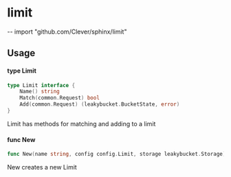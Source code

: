 # limit
--
    import "github.com/Clever/sphinx/limit"


## Usage

#### type Limit

```go
type Limit interface {
	Name() string
	Match(common.Request) bool
	Add(common.Request) (leakybucket.BucketState, error)
}
```

Limit has methods for matching and adding to a limit

#### func  New

```go
func New(name string, config config.Limit, storage leakybucket.Storage) (Limit, error)
```
New creates a new Limit
